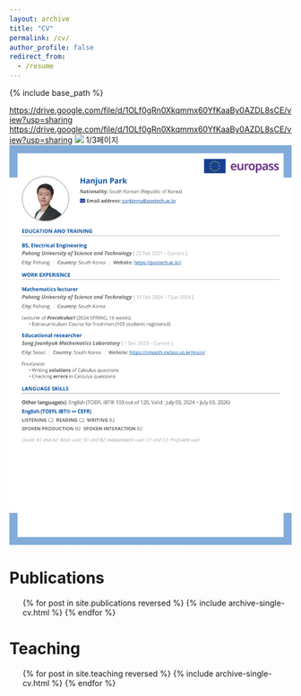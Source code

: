```yaml
---
layout: archive
title: "CV"
permalink: /cv/
author_profile: false
redirect_from:
  - /resume
---
```


{% include base_path %}

https://drive.google.com/file/d/1OLf0gRn0Xkqmmx60YfKaaBy0AZDL8sCE/view?usp=sharing
https://drive.google.com/file/d/1OLf0gRn0Xkqmmx60YfKaaBy0AZDL8sCE/view?usp=sharing
<img src="blob:https://drive.google.com/file/d/1OLf0gRn0Xkqmmx60YfKaaBy0AZDL8sCE/view?usp=sharing" class="ndfHFb-c4YZDc-cYSp0e-DARUcf-RJLb9c" alt="&nbsp;1/3페이지" aria-hidden="true" style="opacity: 1;">
![hanjunpark_cv](/images/hanjunpark_20240712cv_final-1.png)

Publications
======
  <ul>{% for post in site.publications reversed %}
    {% include archive-single-cv.html %}
  {% endfor %}</ul>

  
Teaching
======
  <ul>{% for post in site.teaching reversed %}
    {% include archive-single-cv.html %}
  {% endfor %}</ul>
  
